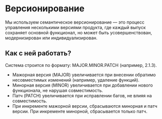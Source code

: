# Версионирование

Мы используем семантическое версионирование — это процесс управления несколькими версиями продукта, где каждый выпуск сохраняет основной функционал, но может быть усовершенствован, модернизирован или индивидуализирован.

## Как с ней работать?
Система строится по формату: MAJOR.MINOR.PATCH (например, 2.1.3).

- Мажорная версия (MAJOR) увеличивается при внесении обратимо несовместимых изменений (например, удаление функций).
- Минорная версия (MINOR) увеличивается при добавлении нового функционала, не нарушая совместимость.
- Патч (PATCH) увеличивается при исправлении багов, не влияя на совместимость.
- При инкременте мажорной версии, сбрасываются минорная и патч версии. При инкременте минорной, сбрасывается только патч.